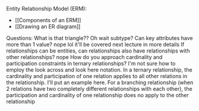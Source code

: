 Entity Relationship Model (ERM):
- [[Components of an ERM]]
- [[Drawing an ER diagram]]

Questions:
What is that triangle?? Oh wait subtype?
Can key attributes have more than 1 value? nope lol it'll be covered next lecture in more details
If relationships can be entities, can relationships also have relationships with other relationships? nope
How do you approach cardinality and participation constraints in ternary relationships? I'm not sure how to employ the look across and look here notation.
In a ternary relationship, the cardinality and participation of one relation applies to all other relations in the relationship. I'll put an example here.
For a branching relationship (when 2 relations have two completely different relationships with each other), the participation and cardinality of one relationship does no apply to the other relationship